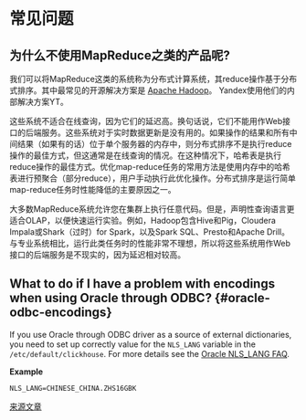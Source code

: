 # 常见问题

## 为什么不使用MapReduce之类的产品呢?

我们可以将MapReduce这类的系统称为分布式计算系统，其reduce操作基于分布式排序。其中最常见的开源解决方案是 [Apache Hadoop](http://hadoop.apache.org)。 Yandex使用他们的内部解决方案YT。

这些系统不适合在线查询，因为它们的延迟高。换句话说，它们不能用作Web接口的后端服务。这些系统对于实时数据更新是没有用的。如果操作的结果和所有中间结果（如果有的话）位于单个服务器的内存中，则分布式排序不是执行reduce操作的最佳方式，但这通常是在线查询的情况。在这种情况下，哈希表是执行reduce操作的最佳方式。优化map-reduce任务的常用方法是使用内存中的哈希表进行预聚合（部分reduce），用户手动执行此优化操作。分布式排序是运行简单map-reduce任务时性能降低的主要原因之一。

大多数MapReduce系统允许您在集群上执行任意代码。但是，声明性查询语言更适合OLAP，以便快速运行实验。例如，Hadoop包含Hive和Pig，Cloudera Impala或Shark（过时）for Spark，以及Spark SQL、Presto和Apache Drill。与专业系统相比，运行此类任务时的性能非常不理想，所以将这些系统用作Web接口的后端服务是不现实的，因为延迟相对较高。


## What to do if I have a problem with encodings when using Oracle through ODBC? {#oracle-odbc-encodings}

If you use Oracle through ODBC driver as a source of external dictionaries, you need to set up correctly value for the `NLS_LANG` variable in the `/etc/default/clickhouse`. For more details see the [Oracle NLS_LANG FAQ](https://www.oracle.com/technetwork/products/globalization/nls-lang-099431.html).

**Example**

```
NLS_LANG=CHINESE_CHINA.ZHS16GBK
```

[来源文章](https://clickhouse.tech/docs/zh/faq/general/) <!--hide-->
